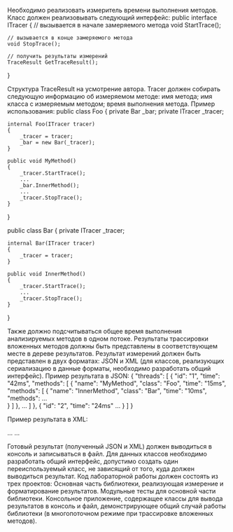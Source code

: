Необходимо реализовать измеритель времени выполнения методов.
Класс должен реализовывать следующий интерфейс:
public interface ITracer 
{
    // вызывается в начале замеряемого метода
    void StartTrace();

    // вызывается в конце замеряемого метода
    void StopTrace();

    // получить результаты измерений
    TraceResult GetTraceResult();
}

Структура TraceResult на усмотрение автора.
Tracer должен собирать следующую информацию об измеряемом методе:
имя метода;
имя класса с измеряемым методом;
время выполнения метода.
Пример использования:
public class Foo
{
    private Bar _bar;
    private ITracer _tracer;

    internal Foo(ITracer tracer)
    {
        _tracer = tracer;
        _bar = new Bar(_tracer);
    }
    
    public void MyMethod()
    {
        _tracer.StartTrace();
        ...
        _bar.InnerMethod();
        ...
        _tracer.StopTrace();
    }
}

public class Bar
{
    private ITracer _tracer;

    internal Bar(ITracer tracer)
    {
        _tracer = tracer;
    }
    
    public void InnerMethod()
    {
        _tracer.StartTrace();
        ...
        _tracer.StopTrace();
    }
}


Также должно подсчитываться общее время выполнения анализируемых методов в одном потоке.
Результаты трассировки вложенных методов должны быть представлены в соответствующем месте в дереве результатов.
Результат измерений должен быть представлен в двух форматах: JSON и XML (для классов, реализующих сериализацию в данные форматы, необходимо разработать общий интерфейс).
Пример результата в JSON:
{
    "threads": [
        {
            "id": "1",
            "time": "42ms",
            "methods": [
                {
                    "name": "MyMethod",
                    "class": "Foo",
                    "time": "15ms",
                    "methods": [
                        {
                            "name": "InnerMethod",
                            "class": "Bar",
                            "time": "10ms",
                            "methods": ...    
                        }
                    ]
                },
                ...
            ]
        },
        {
            "id": "2",
            "time": "24ms"
            ...
        }
    ]
}

Пример результата в XML:

<root>
    <thread id="1" time="42ms">
        <method name="MyMethod" time="15ms" class="Foo">
            <method name="InnerMethod" time="10ms" class="Bar"/>
        </method>
        ...
    </thread>
    <thread id="2" time="24ms">
        ...
    </thread>
</root>

Готовый результат (полученный JSON и XML) должен выводиться в консоль и записываться в файл. Для данных классов необходимо разработать общий интерфейс, допустимо создать один переиспользуемый класс, не зависящий от того, куда должен выводиться результат.
Код лабораторной работы должен состоять из трех проектов:
Основная часть библиотеки, реализующая измерение и форматирование результатов.
Модульные тесты для основной части библиотеки.
Консольное приложение, содержащее классы для вывода результатов в консоль и файл, демонстрирующее общий случай работы библиотеки (в многопоточном режиме при трассировке вложенных методов).

